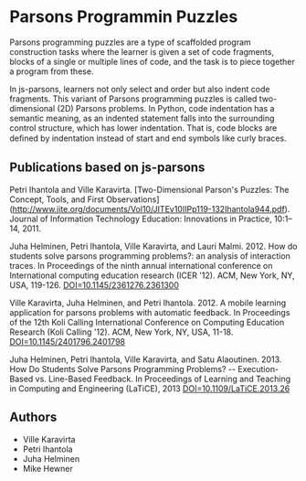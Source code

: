 Parsons Programmin Puzzles
==========================

Parsons programming puzzles are a type of scaffolded program construction tasks where the learner is given a set of code
fragments, blocks of a single or multiple lines of code, and the task is to piece together a program from these.

In js-parsons, learners not only select and order but also indent code fragments. This variant of Parsons programming 
puzzles is called two-dimensional (2D) Parsons problems. In Python, code indentation has a semantic meaning, as an 
indented statement falls into the surrounding control structure, which has lower  indentation. That is, code blocks 
are deﬁned by indentation instead of start and end symbols like curly braces. 

Publications based on js-parsons
--------------------------------

Petri Ihantola and Ville Karavirta. [Two-Dimensional Parson's Puzzles: The Concept, Tools, and First Observations] (http://www.jite.org/documents/Vol10/JITEv10IIPp119-132Ihantola944.pdf). Journal of Information Technology Education: Innovations in Practice, 10:1–14, 2011.

Juha Helminen, Petri Ihantola, Ville Karavirta, and Lauri Malmi. 2012. How do students solve parsons programming problems?: an analysis of interaction traces. In Proceedings of the ninth annual international conference on International computing education research (ICER '12). ACM, New York, NY, USA, 119-126. [DOI=10.1145/2361276.2361300](http://doi.acm.org/10.1145/2361276.2361300)

Ville Karavirta, Juha Helminen, and Petri Ihantola. 2012. A mobile learning application for parsons problems with automatic feedback. In Proceedings of the 12th Koli Calling International Conference on Computing Education Research (Koli Calling '12). ACM, New York, NY, USA, 11-18. [DOI=10.1145/2401796.2401798](http://doi.acm.org/10.1145/2401796.2401798)

Juha Helminen, Petri Ihantola, Ville Karavirta, and Satu Alaoutinen. 2013. How Do Students Solve Parsons Programming Problems? -- Execution-Based vs. Line-Based Feedback. In Proceedings of Learning and Teaching in Computing and Engineering (LaTiCE), 2013  [DOI=10.1109/LaTiCE.2013.26](http://dx.doi.org/10.1109/LaTiCE.2013.26)


Authors
-------

* Ville Karavirta
* Petri Ihantola
* Juha Helminen
* Mike Hewner
